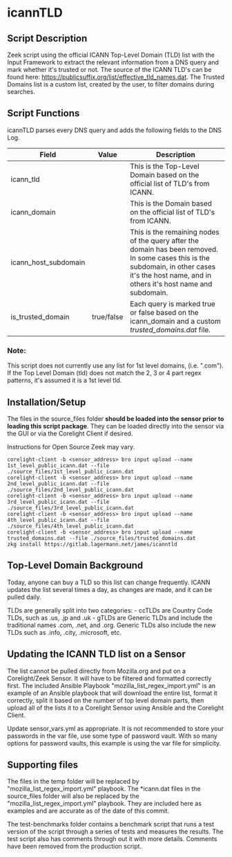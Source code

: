# icannTLD

## Script Description
Zeek script using the official ICANN Top-Level Domain (TLD) list with the Input Framework to extract the relevant information from a DNS query and mark whether it's trusted or not.  The source of the ICANN TLD's can be found here: https://publicsuffix.org/list/effective_tld_names.dat.  The Trusted Domains list is a custom list, created by the user, to filter domains during searches.

## Script Functions
icannTLD parses every DNS query and adds the following fields to the DNS Log.

| Field | Value | Description |
| ------ | ------ |------ |
| icann_tld | | This is the Top-Level Domain based on the official list of TLD's from ICANN. |
| icann_domain | | This is the Domain based on the official list of TLD's from ICANN. |
| icann_host_subdomain | | This is the remaining nodes of the query after the domain has been removed.  In some cases this is the subdomain, in other cases it's the host name, and in others it's host name and subdomain. |
| is_trusted_domain | true/false | Each query is marked true or false based on the icann_domain and a custom *trusted_domains.dat* file. |

### Note:
This script does not currently use any list for 1st level domains, (i.e. ".com"). If the Top Level Domain (tld) does not match the 2, 3 or 4 part regex patterns, it's assumed it is a 1st level tld.


## Installation/Setup
The files in the source_files folder **should be loaded into the sensor prior to loading this script package**.  They can be loaded directly into the sensor via the GUI or via the Corelight Client if desired.

Instructions for Open Source Zeek may vary.

	corelight-client -b <sensor_address> bro input upload --name 1st_level_public_icann.dat --file ./source_files/1st_level_public_icann.dat
	corelight-client -b <sensor_address> bro input upload --name 2nd_level_public_icann.dat --file ./source_files/2nd_level_public_icann.dat
	corelight-client -b <sensor_address> bro input upload --name 3rd_level_public_icann.dat --file ./source_files/3rd_level_public_icann.dat
	corelight-client -b <sensor_address> bro input upload --name 4th_level_public_icann.dat --file ./source_files/4th_level_public_icann.dat
	corelight-client -b <sensor_address> bro input upload --name trusted_domains.dat --file ./source_files/trusted_domains.dat
	zkg install https://gitlab.lagermann.net/james/icanntld

## Top-Level Domain Background
Today, anyone can buy a TLD so this list can change frequently.  ICANN updates the list several times a day, as changes are made, and it can be pulled daily.

TLDs are generally split into two categories:
	- ccTLDs are Country Code TLDs, such as .us, .jp and .uk
	- gTLDs are Generic TLDs and include the traditional names .com, .net, and .org.  Generic TLDs also include the new TLDs such as .info, .city, .microsoft, etc.

## Updating the ICANN TLD list on a Sensor
The list cannot be pulled directly from Mozilla.org and put on a Corelight/Zeek Sensor.  It will have to be filtered and formatted correctly first.  The included Ansible Playbook "mozilla_list_regex_import.yml" is an example of an Ansible playbook that will download the entire list, format it correctly, split it based on the number of top level domain parts, then upload all of the lists it to a Corelight Sensor using Ansible and the Corelight Client.

Update sensor_vars.yml as appropriate.  It is not recommended to store your passwords in the var file, use some type of password vault.  With so many options for password vaults, this example is using the var file for simplicity.

## Supporting files
The files in the temp folder will be replaced by "mozilla_list_regex_import.yml" playbook.  The *icann.dat files in the source_files folder will also be replaced by the "mozilla_list_regex_import.yml" playbook.  They are included here as examples and are accurate as of the date of this commit.  

The test-benchmarks folder contains a benchmark script that runs a test version of the script through a series of tests and measures the results.  The test script also has comments through out it with more details.  Comments have been removed from the production script.